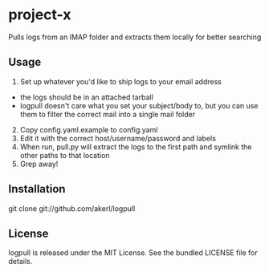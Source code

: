 project-x
=========

Pulls logs from an IMAP folder and extracts them locally for better searching

## Usage

1. Set up whatever you'd like to ship logs to your email address
 * the logs should be in an attached tarball
 * logpull doesn't care what you set your subject/body to, but you can use them to filter the correct mail into a single mail folder
2. Copy config.yaml.example to config.yaml
3. Edit it with the correct host/username/password and labels
4. When run, pull.py will extract the logs to the first path and symlink the other paths to that location
5. Grep away!

## Installation

   git clone git://github.com/akerl/logpull

## License

logpull is released under the MIT License. See the bundled LICENSE file for
details.

